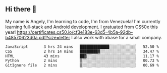 ## Hi there 👋
My name is Angely, I'm learning to code, I'm from Venezuela!
I'm currently learning full-stack and Android development.
I gratuated from CS50x this year! https://certificates.cs50.io/cf3e183e-63d5-4b5a-92db-b48570623d0a.pdf?size=letter
I also work with xbase for a small company.

 <!--START_SECTION:waka-->

```txt
JavaScript       3 hrs 24 mins   █████████████░░░░░░░░░░░░   52.50 %
CSS              2 hrs 14 mins   ████████▓░░░░░░░░░░░░░░░░   34.47 %
HTML             43 mins         ██▓░░░░░░░░░░░░░░░░░░░░░░   11.17 %
Python           2 mins          ▒░░░░░░░░░░░░░░░░░░░░░░░░   00.73 %
GitIgnore file   2 mins          ▒░░░░░░░░░░░░░░░░░░░░░░░░   00.69 %
```

<!--END_SECTION:waka-->
<!--
**angelycontrerasr/angelycontrerasr** is a ✨ _special_ ✨ repository because its `README.md` (this file) appears on your GitHub profile.

Here are some ideas to get you started:

- 🔭 I’m currently working on ...
- 🌱 I’m currently learning ...
- 👯 I’m looking to collaborate on ...
- 🤔 I’m looking for help with ...
- 💬 Ask me about ...
- 📫 How to reach me: ...
- 😄 Pronouns: ...
- ⚡ Fun fact: ...
-->

